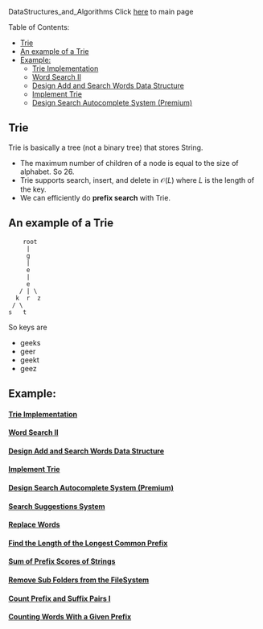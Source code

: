 DataStructures_and_Algorithms
Click [here](../README.md) to main page

Table of Contents:
- [Trie](#trie)
- [An example of a Trie](#an-example-of-a-trie)
- [Example:](#example)
    - [Trie Implementation](#trie-implementation)
    - [Word Search II](#word-search-ii)
    - [Design Add and Search Words Data Structure](#design-add-and-search-words-data-structure)
    - [Implement Trie](#implement-trie)
    - [Design Search Autocomplete System (Premium)](#design-search-autocomplete-system-premium)

## Trie
Trie is basically a tree (not a binary tree) that stores String.
- The maximum number of children of a node is equal to the size of alphabet. So 26.
- Trie supports search, insert, and delete in $\mathcal{O}(L)$ where $L$ is the length of the key.
- We can efficiently do **prefix search** with Trie.

## An example of a Trie
```
    root
     |
     g
     |
     e
     |
     e
   / | \
  k  r  z
 / \
s   t
```
So keys are
- geeks
- geer
- geekt
- geez

## Example:
#### [Trie Implementation](trie_implementation/description.md)
#### [Word Search II](word_search_II/description.md)
#### [Design Add and Search Words Data Structure](design_add_and_search_words_data_structure/description.md)
#### [Implement Trie](implement_trie/description.md)
#### [Design Search Autocomplete System (Premium)](design_search_autocomplete_system/description.md)
#### [Search Suggestions System](./search_suggestions_system/description.md)
#### [Replace Words](./replace_words/description.md)
#### [Find the Length of the Longest Common Prefix](./find_the_length_of_the_longest_common_prefix/description.md)
#### [Sum of Prefix Scores of Strings](./sum_of_prefix_scores_of_strings/description.md)
#### [Remove Sub Folders from the FileSystem](./remove_sub_folders_from_the_filesystem/description.md)
#### [Count Prefix and Suffix Pairs I](./count_prefix_and_suffix_pairs_i/description.md)
#### [Counting Words With a Given Prefix](./counting_words_with_a_given_prefix/description.md)